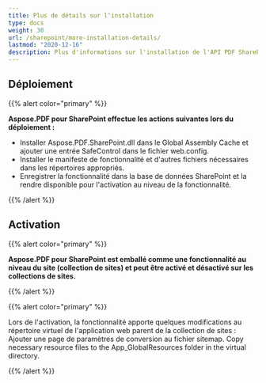 ```yaml
---
title: Plus de détails sur l'installation
type: docs
weight: 30
url: /sharepoint/more-installation-details/
lastmod: "2020-12-16"
description: Plus d'informations sur l'installation de l'API PDF SharePoint expliquent comment la déployer, l'activer et la désactiver sur les collections de sites.
---
```


## **Déploiement**

{{% alert color="primary" %}}

**Aspose.PDF pour SharePoint effectue les actions suivantes lors du déploiement :**
- Installer Aspose.PDF.SharePoint.dll dans le Global Assembly Cache et ajouter une entrée SafeControl dans le fichier web.config.
- Installer le manifeste de fonctionnalité et d'autres fichiers nécessaires dans les répertoires appropriés.
- Enregistrer la fonctionnalité dans la base de données SharePoint et la rendre disponible pour l'activation au niveau de la fonctionnalité.

{{% /alert %}}


## **Activation**

{{% alert color="primary" %}}

**Aspose.PDF pour SharePoint est emballé comme une fonctionnalité au niveau du site (collection de sites) et peut être activé et désactivé sur les collections de sites.**

{{% /alert %}}

{{% alert color="primary" %}}

Lors de l'activation, la fonctionnalité apporte quelques modifications au répertoire virtuel de l'application web parent de la collection de sites : Ajouter une page de paramètres de conversion au fichier sitemap.
 Copy necessary resource files to the App_GlobalResources folder in the virtual directory.

{{% /alert %}}
